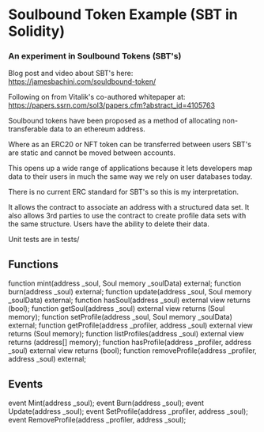# Soulbound Token Example (SBT in Solidity)

### An experiment in Soulbound Tokens (SBT's) 

Blog post and video about SBT's here: https://jamesbachini.com/souldbound-token/

Following on from Vitalik's co-authored whitepaper at:
https://papers.ssrn.com/sol3/papers.cfm?abstract_id=4105763

Soulbound tokens have been proposed as a method of allocating non-transferable data to an ethereum address.

Where as an ERC20 or NFT token can be transferred between users SBT's are static and cannot be moved between accounts.

This opens up a wide range of applications because it lets developers map data to their users in much the same way we rely on user databases today.

There is no current ERC standard for SBT's so this is my interpretation.

It allows the contract to associate an address with a structured data set. It also allows 3rd parties to use the contract to create profile data sets with the same structure. Users have the ability to delete their data.

Unit tests are in tests/

## Functions

function mint(address _soul, Soul memory _soulData) external;
function burn(address _soul) external;
function update(address _soul, Soul memory _soulData) external;
function hasSoul(address _soul) external view returns (bool);
function getSoul(address _soul) external view returns (Soul memory);
function setProfile(address _soul, Soul memory _soulData) external;
function getProfile(address _profiler, address _soul) external view returns (Soul memory);
function listProfiles(address _soul) external view returns (address[] memory);
function hasProfile(address _profiler, address _soul) external view returns (bool);
function removeProfile(address _profiler, address _soul) external;

## Events

event Mint(address _soul);
event Burn(address _soul);
event Update(address _soul);
event SetProfile(address _profiler, address _soul);
event RemoveProfile(address _profiler, address _soul);